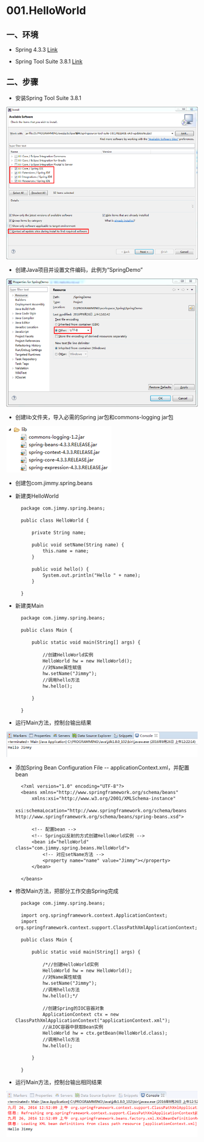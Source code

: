 # 001.HelloWorld

## 一、环境

* Spring 4.3.3 [Link](http://repo.springsource.org/libs-release-local/org/springframework/spring/4.3.3.RELEASE/)


* Spring Tool Suite 3.8.1 [Link](https://spring.io/tools/sts/all)

## 二、步骤

* 安装Spring Tool Suite 3.8.1

![](../imgs/001.HelloWorld/001.png)

* 创建Java项目并设置文件编码，此例为“SpringDemo”

![](../imgs/001.HelloWorld/002.png)

* 创建lib文件夹，导入必需的Spring jar包和commons-logging jar包

![](../imgs/001.HelloWorld/003.png)

* 创建包com.jimmy.spring.beans


* 新建类HelloWorld

		package com.jimmy.spring.beans;
		
		public class HelloWorld {
			
			private String name;
			
			public void setName(String name) {
				this.name = name;
			}
			
			public void hello() {
				System.out.println("Hello " + name);
			}
			
		}

* 新建类Main

		package com.jimmy.spring.beans;
		
		public class Main {
		
			public static void main(String[] args) {
				
				//创建HelloWorld实例
				HelloWorld hw = new HelloWorld();
				//对Name属性赋值
				hw.setName("Jimmy");
				//调用hello方法
				hw.hello();
				
			}
		
		}

* 运行Main方法，控制台输出结果

![](../imgs/001.HelloWorld/004.png)

* 添加Spring Bean Configuration File -- applicationContext.xml，并配置bean

		<?xml version="1.0" encoding="UTF-8"?>
		<beans xmlns="http://www.springframework.org/schema/beans"
			xmlns:xsi="http://www.w3.org/2001/XMLSchema-instance"
			xsi:schemaLocation="http://www.springframework.org/schema/beans http://www.springframework.org/schema/beans/spring-beans.xsd">
		
			<!-- 配置bean -->
			<!-- Spring以反射的方式创建HelloWorld实例 -->
			<bean id="helloWorld" class="com.jimmy.spring.beans.HelloWorld">
				<!-- 对应setName方法 -->
				<property name="name" value="Jimmy"></property>
			</bean>
		
		</beans>

* 修改Main方法，把部分工作交由Spring完成

		package com.jimmy.spring.beans;
		
		import org.springframework.context.ApplicationContext;
		import org.springframework.context.support.ClassPathXmlApplicationContext;
		
		public class Main {
		
			public static void main(String[] args) {
				
				/*//创建HelloWorld实例
				HelloWorld hw = new HelloWorld();
				//对Name属性赋值
				hw.setName("Jimmy");
				//调用hello方法
				hw.hello();*/
				
				//创建Spring的IOC容器对象
				ApplicationContext ctx = new ClassPathXmlApplicationContext("applicationContext.xml");
				//从IOC容器中获取Bean实例
				HelloWorld hw = ctx.getBean(HelloWorld.class);
				//调用hello方法
				hw.hello();
				
			}
		
		}

* 运行Main方法，控制台输出相同结果

![](../imgs/001.HelloWorld/005.png)

